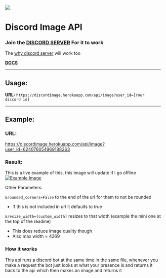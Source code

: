![](https://discordimage.herokuapp.com/api/image?user_id=624076054969188363&rounded_corners=true&resize_width=150)

# Discord Image API

### Join the [DISCORD SERVER](https://discord.com/invite/p9GuT5hakm) For it to work
The [why discord server](https://discord.gg/Jm8QPF6xbN) will work too

**[DOCS](https://discordimage.herokuapp.com/docs)** 

---

## Usage:

**URL:** `https://discordimage.herokuapp.com/api/image?user_id=[Your discord id]`

---

## Example:

### URL:
https://discordimage.herokuapp.com/api/image?user_id=624076054969188363


### Result:

This is a live example of this, this image will update if I go offline
[![Example Image](https://discordimage.herokuapp.com/api/image/?user_id=624076054969188363)](https://discordimage.herokuapp.com/docs)

Other Parameters: 

`&rounded_corners=False` to the end of the url for them to not be rounded

- If this is not included in url it defaults to true

`&resize_width=[custom_width]` resizes to that width (example the mini one at the top of the readme)

- This does reduce image quality though
- Also max width = 4269 

### How it works
This api runs a discord bot at the same time in the same file, whenever you make a request the bot just looks at what your presence is and returns it back to the api which then makes an image and returns it
